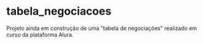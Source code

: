 # tabela_negociacoes
Projeto ainda em construção de uma "tabela de negociações" realizado em curso da plataforma Alura.

